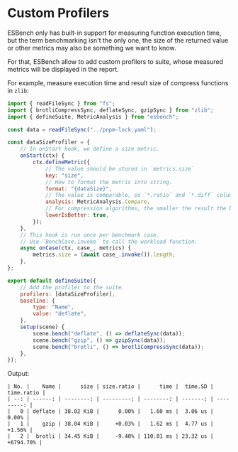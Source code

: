 # Custom Profilers

ESBench only has built-in support for measuring function execution time, but the term benchmarking isn't the only one, the size of the returned value or other metrics may also be something we want to know.

For that, ESBench allow to add custom profilers to suite, whose measured metrics will be displayed in the report.

For example, measure execution time and result size of compress functions in `zlib`: 

```javascript
import { readFileSync } from "fs";
import { brotliCompressSync, deflateSync, gzipSync } from "zlib";
import { defineSuite, MetricAnalysis } from "esbench";

const data = readFileSync("../pnpm-lock.yaml");

const dataSizeProfiler = {
	// In onStart hook, we define a size metric.
	onStart(ctx) {
		ctx.defineMetric({
            // The value should be stored in `metrics.size`
			key: "size",
            // How to format the metric into string.
			format: "{dataSize}",
            // The value is comparable, so `*.ratio` and `*.diff` columns can be drived from it.
			analysis: MetricAnalysis.Compare,
            // For compression algorithms, the smaller the result the better.
			lowerIsBetter: true,
		});
	},
    // This hook is run once per benchmark case.
    // Use `BenchCase.invoke` to call the workload function.
	async onCase(ctx, case_, metrics) {
		metrics.size = (await case_.invoke()).length;
	},
};

export default defineSuite({
    // Add the profiler to the suite.
	profilers: [dataSizeProfiler],
	baseline: {
		type: "Name",
		value: "deflate",
	},
	setup(scene) {
		scene.bench("deflate", () => deflateSync(data));
		scene.bench("gzip", () => gzipSync(data));
		scene.bench("brotli", () => brotliCompressSync(data));
	},
});
```

Output:

```text
| No. |    Name |      size | size.ratio |      time |  time.SD | time.ratio |
| --: | ------: | --------: | ---------: | --------: | -------: | ---------: |
|   0 | deflate | 38.02 KiB |      0.00% |   1.60 ms |  3.06 us |      0.00% |
|   1 |    gzip | 38.04 KiB |     +0.03% |   1.62 ms |  4.77 us |     +1.56% |
|   2 |  brotli | 34.45 KiB |     -9.40% | 110.01 ms | 23.32 us |  +6794.70% |
```
